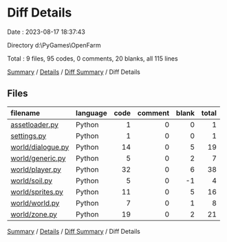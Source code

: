 # Diff Details

Date : 2023-08-17 18:37:43

Directory d:\\PyGames\\OpenFarm

Total : 9 files,  95 codes, 0 comments, 20 blanks, all 115 lines

[Summary](results.md) / [Details](details.md) / [Diff Summary](diff.md) / Diff Details

## Files
| filename | language | code | comment | blank | total |
| :--- | :--- | ---: | ---: | ---: | ---: |
| [assetloader.py](/assetloader.py) | Python | 1 | 0 | 0 | 1 |
| [settings.py](/settings.py) | Python | 1 | 0 | 0 | 1 |
| [world/dialogue.py](/world/dialogue.py) | Python | 14 | 0 | 5 | 19 |
| [world/generic.py](/world/generic.py) | Python | 5 | 0 | 2 | 7 |
| [world/player.py](/world/player.py) | Python | 32 | 0 | 6 | 38 |
| [world/soil.py](/world/soil.py) | Python | 5 | 0 | -1 | 4 |
| [world/sprites.py](/world/sprites.py) | Python | 11 | 0 | 5 | 16 |
| [world/world.py](/world/world.py) | Python | 7 | 0 | 1 | 8 |
| [world/zone.py](/world/zone.py) | Python | 19 | 0 | 2 | 21 |

[Summary](results.md) / [Details](details.md) / [Diff Summary](diff.md) / Diff Details